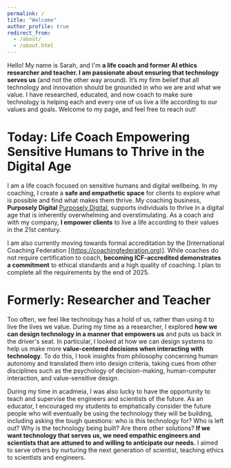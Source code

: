 ```yaml
---
permalink: /
title: "Welcome"
author_profile: true
redirect_from: 
  - /about/
  - /about.html
---
```


Hello! My name is Sarah, and I'm **a life coach and former AI ethics researcher and teacher. I am passionate about ensuring that technology serves us** (and not the other way around). It’s my firm belief that all technology and innovation should be grounded in who we are and what we value. I have researched, educated, and now coach to make sure technology is helping each and every one of us live a life according to our values and goals. Welcome to my page, and feel free to reach out!

Today: Life Coach Empowering Sensitive Humans to Thrive in the Digital Age
======

I am a life coach focused on sensitive humans and digital wellbeing. In my coaching, I create a **safe and empathetic space** for clients to explore what is possible and find what makes them thrive. My coaching business, **Purposely Digital** [Purposely Digital](https://purposely-digital.com), supports individuals to thrive in a digital age that is inherently overwhelming and overstimulating. As a coach and with my company, **I empower clients** to live a life according to their values in the 21st century.

I am also currently moving towards formal accreditation by the [International Coaching Federation [(https://coachingfederation.org)]. While coaches do not require certification to coach, **becoming ICF-accredited demonstrates a commitment** to ethical standards and a high quality of coaching. I plan to complete all the requirements by the end of 2025. 

Formerly: Researcher and Teacher
======

Too often, we feel like technology has a hold of us, rather than using it to live the lives we value. During my time as a researcher, I explored **how we can design technology in a manner that empowers us** and puts us back in the driver's seat. In particular, I looked at how we can design systems to help us make more **value-centered decisions when interacting with technology**. To do this, I took insights from philosophy concerning human autonomy and translated them into design criteria, taking cues from other disciplines such as the psychology of decision-making, human-computer interaction, and value-sensitive design.

During my time in acadmeia, I was also lucky to have the opportunity to teach and supervise the engineers and scientists of the future. As an educator, I encouraged my students to emphatically consider the future people who will eventually be using the technology they will be building, including asking the tough questions: who is this technology for? Who is left out? Why is the technology being built? Are there other solutions? **If we want technology that serves us, we need empathic engineers and scientists that are attuned to and willing to anticipate our needs.** I aimed to serve others by nurturing the next generation of scientist, teaching ethics to scientists and engineers. 

